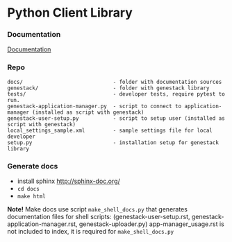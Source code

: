 # Python Client Library

### Documentation

   [Documentation](https://internal-dev.genestack.com/developers/index.html)

### Repo

  ```
  docs/                             - folder with documentation sources
  genestack/                        - folder with genestack library
  tests/                            - developer tests, require pytest to run.
  genestack-application-manager.py  - script to connect to application-manager (installed as script with genestack)
  genestack-user-setup.py           - script to setup user (installed as script with genestack)
  local_settings_sample.xml         - sample settings file for local developer
  setup.py                          - installation setup for genestack library
  ```

### Generate docs

 - install sphinx http://sphinx-doc.org/
 - `cd docs`
 - `make html`

 **Note!** Make docs use script `make_shell_docs.py` that generates documentation files for shell scripts:
    (genestack-user-setup.rst, genestack-application-manager.rst, genestack-uploader.py)
 app-manager_usage.rst is not included to index, it is required for `make_shell_docs.py`

